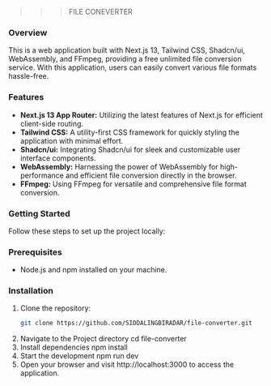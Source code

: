 >>>FILE CONEVERTER

### Overview
This is a web application built with Next.js 13, Tailwind CSS, Shadcn/ui, WebAssembly, and FFmpeg, providing a free unlimited file conversion service. 
With this application, users can easily convert various file formats hassle-free.

### Features
- **Next.js 13 App Router:** Utilizing the latest features of Next.js for efficient client-side routing.
- **Tailwind CSS:** A utility-first CSS framework for quickly styling the application with minimal effort.
- **Shadcn/ui:** Integrating Shadcn/ui for sleek and customizable user interface components.
- **WebAssembly:** Harnessing the power of WebAssembly for high-performance and efficient file conversion directly in the browser.
- **FFmpeg:** Using FFmpeg for versatile and comprehensive file format conversion.

### Getting Started
Follow these steps to set up the project locally:

### Prerequisites
- Node.js and npm installed on your machine.

### Installation
1. Clone the repository:
   ```bash
   git clone https://github.com/SIDDALINGBIRADAR/file-converter.git
2. Navigate to the Project directory
   cd file-converter
3. Install dependencies
   npm install
4. Start the development
   npm run dev
5. Open your browser and visit http://localhost:3000 to access the application.
